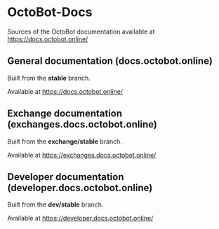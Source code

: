 # OctoBot-Docs

Sources of the OctoBot documentation available at https://docs.octobot.online/

## General documentation (docs.octobot.online)
Built from the **stable** branch.

Available at https://docs.octobot.online/

## Exchange documentation (exchanges.docs.octobot.online)
Built from the **exchange/stable** branch.

Available at https://exchanges.docs.octobot.online/

## Developer documentation (developer.docs.octobot.online)
Built from the **dev/stable** branch.

Available at https://developer.docs.octobot.online/
